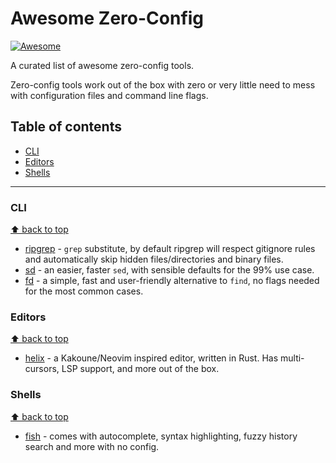 # Awesome Zero-Config

[![Awesome](https://awesome.re/badge.svg)](https://awesome.re)

A curated list of awesome zero-config tools.

Zero-config tools work out of the box with zero or very little need to mess with
configuration files and command line flags.

## Table of contents

- [CLI](#cli)
- [Editors](#editors)
- [Shells](#shell)

-----

### CLI

[⬆️ back to top](#table-of-contents)

- [ripgrep](https://github.com/BurntSushi/ripgrep) - `grep` substitute, by default ripgrep will respect gitignore rules and automatically skip hidden files/directories and binary files.
- [sd](https://github.com/chmln/sd) - an easier, faster `sed`, with sensible defaults for the 99% use case. 
- [fd](https://github.com/sharkdp/fd) - a simple, fast and user-friendly alternative to `find`, no flags needed for the most common cases.

### Editors

[⬆️ back to top](#table-of-contents)

- [helix](https://github.com/helix-editor/helix) - a Kakoune/Neovim inspired editor, written in Rust. Has multi-cursors, LSP support, and more out of the box.

### Shells

[⬆️ back to top](#table-of-contents)

- [fish](https://github.com/fish-shell/fish-shell) - comes with autocomplete, syntax highlighting, fuzzy history search and more with no config.
